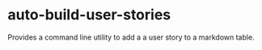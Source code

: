 # auto-build-user-stories
Provides a command line utility to add a a user story to a markdown table.
